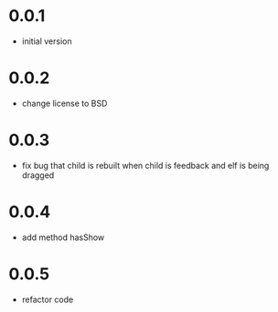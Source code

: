 # 0.0.1

- initial version

# 0.0.2

- change license to BSD

# 0.0.3

- fix bug that child is rebuilt when child is feedback and elf is being dragged

# 0.0.4

- add method hasShow

# 0.0.5

- refactor code